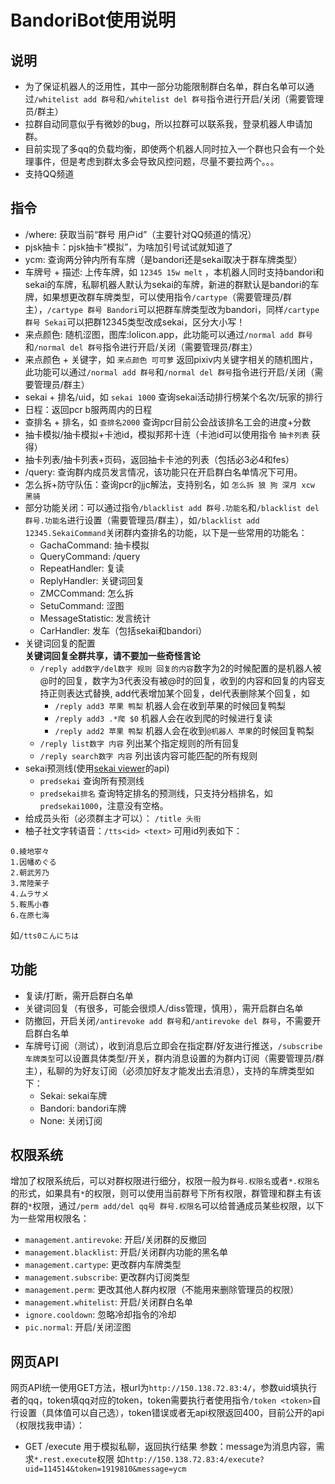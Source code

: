 # BandoriBot使用说明
## 说明

- 为了保证机器人的泛用性，其中一部分功能限制群白名单，群白名单可以通过`/whitelist add 群号`和`/whitelist del 群号`指令进行开启/关闭（需要管理员/群主）
- 拉群自动同意似乎有微妙的bug，所以拉群可以联系我，登录机器人申请加群。
- 目前实现了多qq的负载均衡，即使两个机器人同时拉入一个群也只会有一个处理事件，但是考虑到群太多会导致风控问题，尽量不要拉两个。。。
- 支持QQ频道

## 指令
- /where: 获取当前“群号 用户id”（主要针对QQ频道的情况）
- pjsk抽卡：pjsk抽卡“模拟”，为啥加引号试试就知道了
- ycm: 查询两分钟内所有车牌（是bandori还是sekai取决于群车牌类型）
- 车牌号 + 描述: 上传车牌，如 `12345 15w melt` ，本机器人同时支持bandori和sekai的车牌，私聊机器人默认为sekai的车牌，新进的群默认是bandori的车牌，如果想更改群车牌类型，可以使用指令`/cartype`（需要管理员/群主），`/cartype 群号 Bandori`可以把群车牌类型改为bandori，同样`/cartype 群号 Sekai`可以把群12345类型改成sekai，区分大小写！
- 来点颜色: 随机涩图，图库:lolicon.app，此功能可以通过`/normal add 群号`和`/normal del 群号`指令进行开启/关闭（需要管理员/群主）
- 来点颜色 + 关键字，如 `来点颜色 可可萝` 返回pixiv内关键字相关的随机图片，此功能可以通过`/normal add 群号`和`/normal del 群号`指令进行开启/关闭（需要管理员/群主）
- sekai + 排名/uid，如 `sekai 1000` 查询sekai活动排行榜某个名次/玩家的排行
- 日程：返回pcr b服两周内的日程
- 查排名 + 排名，如 `查排名2000` 查询pcr目前公会战该排名工会的进度+分数
- 抽卡模拟/抽卡模拟+卡池id，模拟邦邦十连（卡池id可以使用指令 `抽卡列表` 获得）
- 抽卡列表/抽卡列表+页码，返回抽卡卡池的列表（包括必3必4和fes）
- /query: 查询群内成员发言情况，该功能只在开启群白名单情况下可用。
- 怎么拆+防守队伍：查询pcr的jjc解法，支持别名，如 `怎么拆 狼 狗 深月 xcw 黑骑`
- 部分功能关闭：可以通过指令`/blacklist add 群号.功能名`和`/blacklist del 群号.功能名`进行设置（需要管理员/群主），如`/blacklist add 12345.SekaiCommand`关闭群内查排名的功能，以下是一些常用的功能名：
    - GachaCommand: 抽卡模拟
    - QueryCommand: /query
    - RepeatHandler: 复读
    - ReplyHandler: 关键词回复
    - ZMCCommand: 怎么拆
    - SetuCommand: 涩图
    - MessageStatistic: 发言统计
    - CarHandler: 发车（包括sekai和bandori）
- 关键词回复的配置  
    **关键词回复全群共享，请不要加一些奇怪言论**
    - `/reply add数字/del数字 规则 回复的内容`数字为2的时候配置的是机器人被@时的回复，数字为3代表没有被@时的回复，收到的内容和回复的内容支持正则表达式替换, add代表增加某个回复，del代表删除某个回复，如
        - `/reply add3 苹果 鸭梨` 机器人会在收到苹果的时候回复鸭梨
        - `/reply add3 .*爬 $0` 机器人会在收到爬的时候进行复读
        - `/reply add2 苹果 鸭梨` 机器人会在收到`@机器人 苹果`的时候回复鸭梨
    - `/reply list数字 内容` 列出某个指定规则的所有回复
    - `/reply search数字 内容` 列出该内容可能匹配的所有规则
- sekai预测线(使用[sekai viewer](https://sekai.best)的api)
    - `predsekai` 查询所有预测线
    - `predsekai排名` 查询特定排名的预测线，只支持分档排名，如`predsekai1000`，注意没有空格。
- 给成员头衔（必须群主才可以）： `/title 头衔`
- 柚子社文字转语音：`/tts<id> <text>` 可用id列表如下：
```
0.綾地寧々
1.因幡めぐる
2.朝武芳乃
3.常陸茉子
4.ムラサメ
5.鞍馬小春
6.在原七海
```
如`/tts0こんにちは`
## 功能

- 复读/打断，需开启群白名单
- 关键词回复（有很多，可能会很烦人/diss管理，慎用），需开启群白名单
- 防撤回，开启关闭`/antirevoke add 群号`和`/antirevoke del 群号`，不需要开启群白名单
- 车牌号订阅（测试），收到消息后立即会在指定群/好友进行推送，`/subscribe 车牌类型`可以设置具体类型/开关，群内消息设置的为群内订阅（需要管理员/群主），私聊的为好友订阅（必须加好友才能发出去消息），支持的车牌类型如下：
    - Sekai: sekai车牌
    - Bandori: bandori车牌
    - None: 关闭订阅

## 权限系统

增加了权限系统后，可以对群权限进行细分，权限一般为`群号.权限名`或者`*.权限名`的形式，如果具有`*`的权限，则可以使用当前群号下所有权限，群管理和群主有该群的`*`权限，通过`/perm add/del qq号 群号.权限名`可以给普通成员某些权限，以下为一些常用权限名：
- `management.antirevoke`: 开启/关闭群的反撤回
- `management.blacklist`: 开启/关闭群内功能的黑名单
- `management.cartype`: 更改群内车牌类型
- `management.subscribe`: 更改群内订阅类型
- `management.perm`: 更改其他人群内权限（不能用来删除管理员的权限）
- `management.whitelist`: 开启/关闭群白名单
- `ignore.cooldown`: 忽略冷却指令的冷却
- `pic.normal`: 开启/关闭涩图

## 网页API

网页API统一使用GET方法，根url为`http://150.138.72.83:4/`，参数uid填执行者的qq，token填qq对应的token，token需要执行者使用指令`/token <token>`自行设置（具体值可以自己选），token错误或者无api权限返回400，目前公开的api（权限找我申请）：
- GET /execute 用于模拟私聊，返回执行结果 参数：message为消息内容，需求`*.rest.execute`权限 如`http://150.138.72.83:4/execute?uid=114514&token=1919810&message=ycm`
